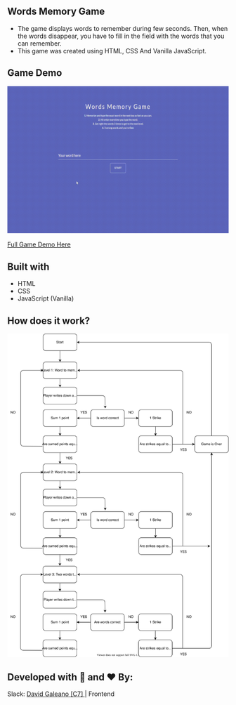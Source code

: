 
## Words Memory Game

* The game displays words to remember during few seconds. Then, when the words disappear, you have to fill in the field with the words that you can remember.
* This game was created using HTML, CSS And Vanilla JavaScript.

  

## Game Demo

![Game Demo](assets/words-memory-game-demo.gif)

[Full Game Demo Here](https://words-memory-game.vercel.app/)

  

## Built with

* HTML
* CSS
* JavaScript (Vanilla)

## How does it work?

![Diagram of the game](assets/words-memory-game-diagram.svg)



## Developed with 💪 and ❤️ By: 

Slack: [David Galeano [C7] ](https://github.com/davidevOS) |  Frontend
